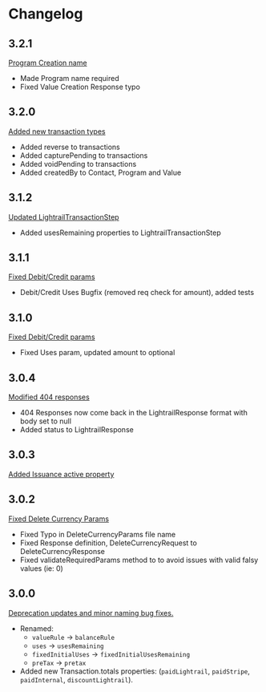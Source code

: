 # Changelog

## 3.2.1
[Program Creation name](https://github.com/Giftbit/lightrail-client-javascript/pull/31)
 - Made Program name required
 - Fixed Value Creation Response typo
 
## 3.2.0
[Added new transaction types](https://github.com/Giftbit/lightrail-client-javascript/pull/30)
 - Added reverse to transactions
 - Added capturePending to transactions
 - Added voidPending to transactions 
 - Added createdBy to Contact, Program and Value

## 3.1.2
[Updated LightrailTransactionStep](https://github.com/Giftbit/lightrail-client-javascript/pull/29)
 - Added usesRemaining properties to LightrailTransactionStep

## 3.1.1
[Fixed Debit/Credit params](https://github.com/Giftbit/lightrail-client-javascript/pull/28)
 - Debit/Credit Uses Bugfix (removed req check for amount), added tests

## 3.1.0
[Fixed Debit/Credit params](https://github.com/Giftbit/lightrail-client-javascript/pull/27)
 - Fixed Uses param, updated amount to optional

## 3.0.4
[Modified 404 responses](https://github.com/Giftbit/lightrail-client-javascript/pull/26)
 - 404 Responses now come back in the LightrailResponse format with body set to null
 - Added status to LightrailResponse

## 3.0.3
[Added Issuance active property](https://github.com/Giftbit/lightrail-client-javascript/pull/25)

## 3.0.2
[Fixed Delete Currency Params](https://github.com/Giftbit/lightrail-client-javascript/pull/24)
 - Fixed Typo in DeleteCurrencyParams file name
 - Fixed Response definition, DeleteCurrencyRequest to DeleteCurrencyResponse
 - Fixed validateRequiredParams method to to avoid issues with valid falsy values (ie: 0)

## 3.0.0
[Deprecation updates and minor naming bug fixes.](https://github.com/Giftbit/lightrail-client-javascript/pull/22) 
- Renamed:
    - `valueRule` -> `balanceRule`
    - `uses` -> `usesRemaining`
    - `fixedInitialUses` -> `fixedInitialUsesRemaining`
    - `preTax` -> `pretax`
- Added new Transaction.totals properties: (`paidLightrail`, `paidStripe`, `paidInternal`, `discountLightrail`). 
